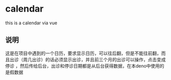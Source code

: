 # calendar
this is a calendar via vue

## 说明
这是在项目中遇到的一个日历，要求显示日历，可以往后翻，但是不能往前翻，而且出诊（周几出诊）的话必须显示出诊，并且前三个月的出诊可以操作，点击变成停诊 ，然后传给后台，出诊和停诊日期都是从后台获得数据，在本deno中使用的是假数据
